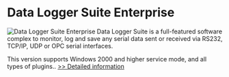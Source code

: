 # Data Logger Suite Enterprise
![Data Logger Suite Enterprise](https://mycommerce.akamaized.net/api/pimages/P300427041/BIG/300427041.GIF)
Data Logger Suite is a full-featured software complex to monitor, log and save any serial data sent or received via RS232, TCP/IP, UDP or OPC serial interfaces.

This version supports Windows 2000 and higher service mode, and all types of plugins..
[>> Detailed information](https://secure.shareit.com/shareit/product.html?productid=300427041&affiliateid=200057808)